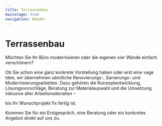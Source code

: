 ```yaml
---
title: Terrassenbau
mainstage: true
navigation: Header
---
```


# Terrassenbau

Möchten Sie Ihr Büro modernisieren oder die eigenen vier Wände einfach verschönern?

Ob Sie schon eine ganz konkrete Vorstellung haben oder erst eine vage Idee, wir übernehmen sämtliche Renovierungs-,
Sanierungs- und Modernisierungsarbeiten. Dazu gehören die Konzeptentwicklung, Lösungsvorschläge, Beratung zur
Materialauswahl und die Umsetzung inklusive aller Arbeitsmaterialien –

bis Ihr Wunschprojekt fix fertig ist.

Kommen Sie für ein Erstgespräch, eine Beratung oder ein konkretes Angebot direkt auf uns zu.
